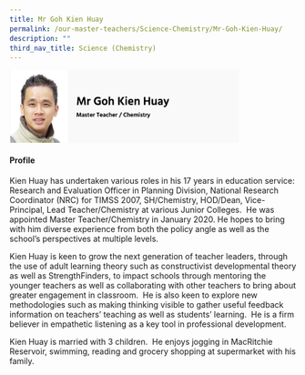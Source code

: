 ```yaml
---
title: Mr Goh Kien Huay
permalink: /our-master-teachers/Science-Chemistry/Mr-Goh-Kien-Huay/
description: ""
third_nav_title: Science (Chemistry)
---
```

<img src="/images/mt76.png" style="width:80%">

#### Profile

Kien Huay has undertaken various roles in his 17 years in education service: Research and Evaluation Officer in Planning Division, National Research Coordinator (NRC) for TIMSS 2007, SH/Chemistry, HOD/Dean, Vice-Principal, Lead Teacher/Chemistry at various Junior Colleges.  He was appointed Master Teacher/Chemistry in January 2020. He hopes to bring with him diverse experience from both the policy angle as well as the school’s perspectives at multiple levels.

Kien Huay is keen to grow the next generation of teacher leaders, through the use of adult learning theory such as constructivist developmental theory as well as StrengthFinders, to impact schools through mentoring the younger teachers as well as collaborating with other teachers to bring about greater engagement in classroom.  He is also keen to explore new methodologies such as making thinking visible to gather useful feedback information on teachers’ teaching as well as students’ learning.  He is a firm believer in empathetic listening as a key tool in professional development.

Kien Huay is married with 3 children.  He enjoys jogging in MacRitchie Reservoir, swimming, reading and grocery shopping at supermarket with his family.